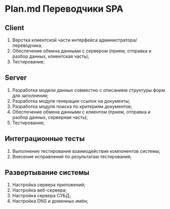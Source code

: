 # Plan.md Переводчики SPA

## Client

1. Верстка клиентской части интерфейса администратора/переводчика;
2. Обеспечение обмена данными с сервером (прием, отправка и разбор данных, клиентская часть);
3. Тестирование;

## Server

1. Разработка модели данных совместно с описанием структуры форм для заполнения;
2. Разработка модуля генерации ссылок на документы;
3. Разработка модуля поиска по критериям документов;
4. Обеспечение обмена данными с клиентом (прием, отправка и разбор данных, серверная часть);
5. Тестирование;

## Интеграционные тесты

1. Выполнение тестирования взаимодействия компонентов системы;
2. Внесение исправлений по результатам тестирования;

## Развертывание системы

1. Настройка сервера приложений;
2. Настройка веб-сервера;
3. Настройка сервера СУБД;
4. Настройка DNS и доменных имён;
